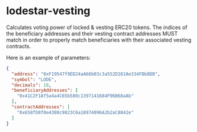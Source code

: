 # lodestar-vesting

Calculates voting power of locked & vesting ERC20 tokens. The indices of the beneficiary addresses and their vesting contract addresses MUST match in order to properly match beneficiaries with their associated vesting contracts.

Here is an example of parameters:

```json
{
  "address": "0xF19547f9ED24aA66b03c3a552D181Ae334FBb8DB",
  "symbol": "LODE",
  "decimals": 18,
  "beneficiaryAddresses": [
    "0x41C2F1Af5a4a4C65b580c1397141684F96B68aAb"
  ],
  "contractAddresses": [
    "0x658fD8f0e4380c9823C6a18974096A2b2aC8842e"
  ]
}
```
